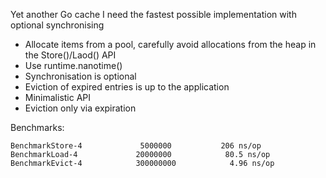 Yet another Go cache 
I need the fastest possible implementation with optional synchronising

* Allocate items from a pool, carefully avoid allocations from the heap in the Store()/Laod() API
* Use runtime.nanotime()
* Synchronisation is optional
* Eviction of expired entries is up to the application
* Minimalistic API
* Eviction only via expiration


Benchmarks:

    BenchmarkStore-4        	 5000000	       206 ns/op
    BenchmarkLoad-4         	20000000	        80.5 ns/op
    BenchmarkEvict-4        	300000000	         4.96 ns/op
